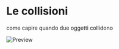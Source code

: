 # Le collisioni

come capire quando due oggetti collidono

![Preview](https://raw.githubusercontent.com/Walt7/JGames/main/02-background/Preview.gif)